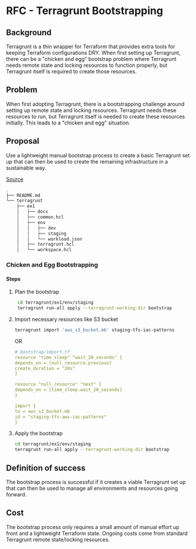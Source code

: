 # RFC - Terragrunt Bootstrapping

## Background

Terragrunt is a thin wrapper for Terraform that provides extra tools for keeping Terraform configurations DRY. When first setting up Terragrunt, there can be a "chicken and egg" bootstrap problem where Terragrunt needs remote state and locking resources to function properly, but Terragrunt itself is required to create those resources.

## Problem

When first adopting Terragrunt, there is a bootstrapping challenge around setting up remote state and locking resources. Terragrunt needs these resources to run, but Terragrunt itself is needed to create these resources initially. This leads to a "chicken and egg" situation.

## Proposal

Use a lightweight manual bootstrap process to create a basic Terragrunt set up that can then be used to create the remaining infrastructure in a sustainable way.

[Source](../ex1/)

```bash
.
├── README.md
└── terragrunt
    ├── ex1
    │   ├── docs
    │   ├── common.hcl
    │   ├── env
    │   │   ├── dev
    │   │   ├── staging
    │   │   └── workload.json
    │   ├── terragrunt.hcl
    │   └── workspace.hcl
```

### Chicken and Egg Bootstrapping

#### Steps

1. Plan the bootstrap

   ```bash
    cd terragrunt/ex1/env/staging
    terragrunt run-all apply --terragrunt-working-dir bootstrap
   ```

2. Import necessary resources like S3 bucket

   ```bash
   terragrunt import 'aws_s3_bucket.mb' staging-tfs-iac-patterns
   ```

   OR

   ```yaml
   # bootstrap/import.tf
   resource "time_sleep" "wait_20_seconds" {
   depends_on = [null_resource.previous]
   create_duration = "20s"
   }

   resource "null_resource" "next" {
   depends_on = [time_sleep.wait_20_seconds]
   }

   import {
   to = aws_s3_bucket.mb
   id = "staging-tfs-aws-iac-patterns"
   }
   ```

3. Apply the bootstrap

   ```bash
   cd terragrunt/ex1/env/staging
   terragrunt run-all apply --terragrunt-working-dir bootstrap
   ```

## Definition of success

The bootstrap process is successful if it creates a viable Terragrunt set up that can then be used to manage all environments and resources going forward.

## Cost

The bootstrap process only requires a small amount of manual effort up front and a lightweight Terraform state. Ongoing costs come from standard Terragrunt remote state/locking resources.
